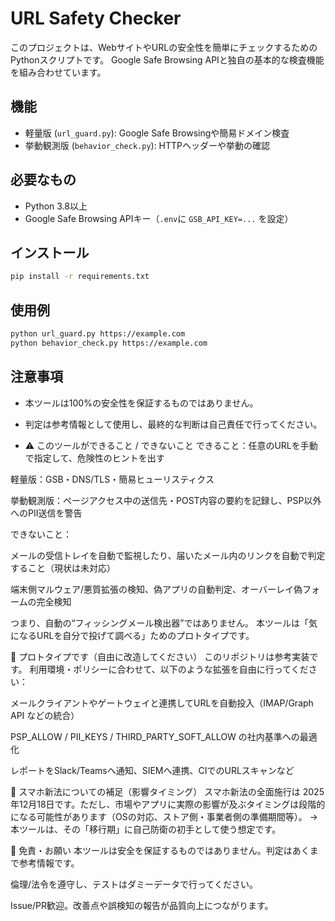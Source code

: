 # URL Safety Checker

このプロジェクトは、WebサイトやURLの安全性を簡単にチェックするためのPythonスクリプトです。
Google Safe Browsing APIと独自の基本的な検査機能を組み合わせています。

## 機能
- 軽量版 (`url_guard.py`): Google Safe Browsingや簡易ドメイン検査
- 挙動観測版 (`behavior_check.py`): HTTPヘッダーや挙動の確認

## 必要なもの
- Python 3.8以上
- Google Safe Browsing APIキー（`.env`に `GSB_API_KEY=...` を設定）

## インストール
```bash
pip install -r requirements.txt
```

## 使用例
```bash
python url_guard.py https://example.com
python behavior_check.py https://example.com
```

## 注意事項
- 本ツールは100%の安全性を保証するものではありません。
- 判定は参考情報として使用し、最終的な判断は自己責任で行ってください。

- ⚠️ このツールができること / できないこと
できること：任意のURLを手動で指定して、危険性のヒントを出す

軽量版：GSB・DNS/TLS・簡易ヒューリスティクス

挙動観測版：ページアクセス中の送信先・POST内容の要約を記録し、PSP以外へのPII送信を警告

できないこと：

メールの受信トレイを自動で監視したり、届いたメール内のリンクを自動で判定すること（現状は未対応）

端末側マルウェア/悪質拡張の検知、偽アプリの自動判定、オーバーレイ偽フォームの完全検知

つまり、自動の“フィッシングメール検出器”ではありません。
本ツールは「気になるURLを自分で投げて調べる」ためのプロトタイプです。

🧪 プロトタイプです（自由に改造してください）
このリポジトリは参考実装です。
利用環境・ポリシーに合わせて、以下のような拡張を自由に行ってください：

メールクライアントやゲートウェイと連携してURLを自動投入（IMAP/Graph API などの統合）

PSP_ALLOW / PII_KEYS / THIRD_PARTY_SOFT_ALLOW の社内基準への最適化

レポートをSlack/Teamsへ通知、SIEMへ連携、CIでのURLスキャンなど

📝 スマホ新法についての補足（影響タイミング）
スマホ新法の全面施行は 2025年12月18日です。ただし、市場やアプリに実際の影響が及ぶタイミングは段階的になる可能性があります（OSの対応、ストア側・事業者側の準備期間等）。
→ 本ツールは、その「移行期」に自己防衛の初手として使う想定です。

🙏 免責・お願い
本ツールは安全を保証するものではありません。判定はあくまで参考情報です。

倫理/法令を遵守し、テストはダミーデータで行ってください。

Issue/PR歓迎。改善点や誤検知の報告が品質向上につながります。
